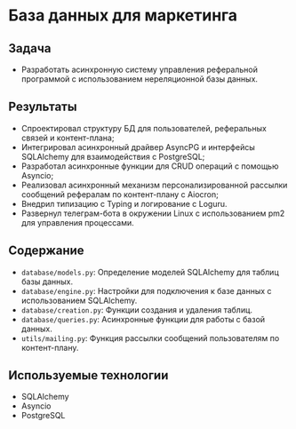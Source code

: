 # База данных для маркетинга



## Задача
- Разработать асинхронную систему управления реферальной программой с использованием нереляционной базы данных.

## Результаты
- Спроектировал структуру БД для пользователей, реферальных связей и контент-плана;
- Интегрировал асинхронный драйвер AsyncPG и интерфейсы SQLAlchemy для взаимодействия с PostgreSQL;
- Разработал асинхронные функции для CRUD операций с помощью Asyncio;
- Реализовал асинхронный механизм персонализированной рассылки сообщений рефералам по контент-плану с Aiocron;
- Внедрил типизацию с Typing и логирование с Loguru.
- Развернул телеграм-бота в окружении Linux с использованием pm2 для управления процессами. 

## Содержание

- `database/models.py`: Определение моделей SQLAlchemy для таблиц базы данных.
- `database/engine.py`: Настройки для подключения к базе данных с использованием SQLAlchemy.
- `database/creation.py`: Функции создания и удаления таблиц.
- `database/queries.py`: Асинхронные функции для работы с базой данных.
- `utils/mailing.py`: Функция рассылки сообщений пользователям по контент-плану.

## Используемые технологии
- SQLAlchemy
- Asyncio
- PostgreSQL
